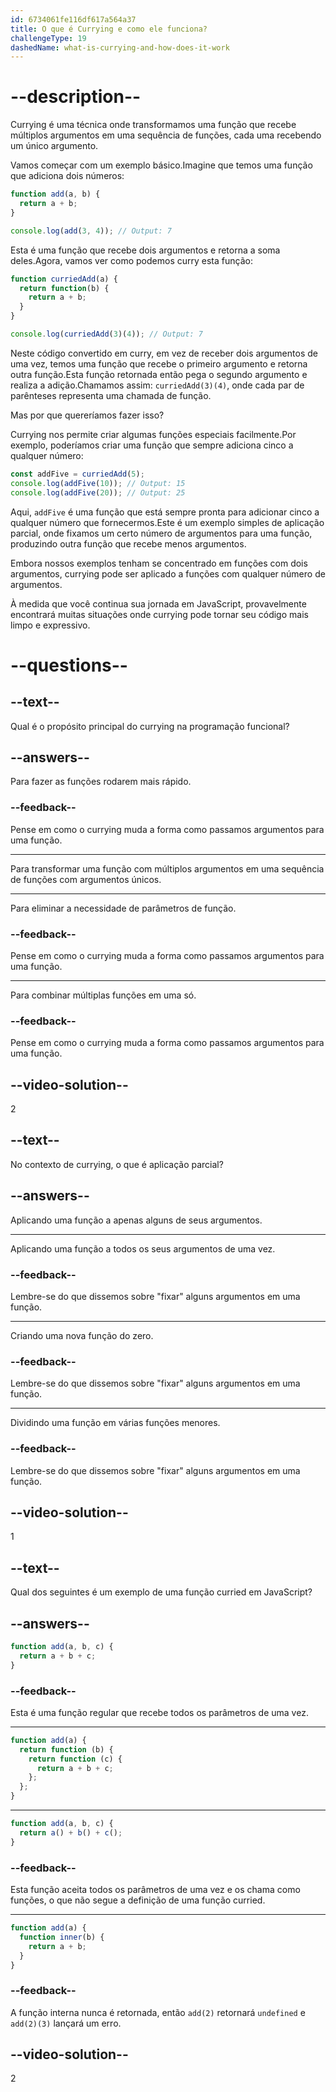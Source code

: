 ```yaml
---
id: 6734061fe116df617a564a37
title: O que é Currying e como ele funciona?
challengeType: 19
dashedName: what-is-currying-and-how-does-it-work
---
```


# --description--

Currying é uma técnica onde transformamos uma função que recebe múltiplos argumentos em uma sequência de funções, cada uma recebendo um único argumento.

Vamos começar com um exemplo básico.Imagine que temos uma função que adiciona dois números:

```js
function add(a, b) {
  return a + b;
}

console.log(add(3, 4)); // Output: 7
```

Esta é uma função que recebe dois argumentos e retorna a soma deles.Agora, vamos ver como podemos curry esta função:

```js
function curriedAdd(a) {
  return function(b) {
    return a + b;
  }
}

console.log(curriedAdd(3)(4)); // Output: 7
```

Neste código convertido em curry, em vez de receber dois argumentos de uma vez, temos uma função que recebe o primeiro argumento e retorna outra função.Esta função retornada então pega o segundo argumento e realiza a adição.Chamamos assim: `curriedAdd(3)(4)`, onde cada par de parênteses representa uma chamada de função.

Mas por que quereríamos fazer isso? 

Currying nos permite criar algumas funções especiais facilmente.Por exemplo, poderíamos criar uma função que sempre adiciona cinco a qualquer número:

```js
const addFive = curriedAdd(5);
console.log(addFive(10)); // Output: 15
console.log(addFive(20)); // Output: 25
```

Aqui, `addFive` é uma função que está sempre pronta para adicionar cinco a qualquer número que fornecermos.Este é um exemplo simples de aplicação parcial, onde fixamos um certo número de argumentos para uma função, produzindo outra função que recebe menos argumentos.

Embora nossos exemplos tenham se concentrado em funções com dois argumentos, currying pode ser aplicado a funções com qualquer número de argumentos.

À medida que você continua sua jornada em JavaScript, provavelmente encontrará muitas situações onde currying pode tornar seu código mais limpo e expressivo.

# --questions--

## --text--

Qual é o propósito principal do currying na programação funcional?

## --answers--

Para fazer as funções rodarem mais rápido.

### --feedback--

Pense em como o currying muda a forma como passamos argumentos para uma função.

---

Para transformar uma função com múltiplos argumentos em uma sequência de funções com argumentos únicos.

---

Para eliminar a necessidade de parâmetros de função.

### --feedback--

Pense em como o currying muda a forma como passamos argumentos para uma função.

---

Para combinar múltiplas funções em uma só.

### --feedback--

Pense em como o currying muda a forma como passamos argumentos para uma função.

## --video-solution--

2

## --text--

No contexto de currying, o que é aplicação parcial?

## --answers--

Aplicando uma função a apenas alguns de seus argumentos.

---

Aplicando uma função a todos os seus argumentos de uma vez.

### --feedback--

Lembre-se do que dissemos sobre "fixar" alguns argumentos em uma função.

---

Criando uma nova função do zero.

### --feedback--

Lembre-se do que dissemos sobre "fixar" alguns argumentos em uma função.

---

Dividindo uma função em várias funções menores.

### --feedback--

Lembre-se do que dissemos sobre "fixar" alguns argumentos em uma função.

## --video-solution--

1

## --text--

Qual dos seguintes é um exemplo de uma função curried em JavaScript?

## --answers--

```js
function add(a, b, c) {
  return a + b + c;
}
```

### --feedback--

Esta é uma função regular que recebe todos os parâmetros de uma vez.

---

```js
function add(a) {
  return function (b) {
    return function (c) {
      return a + b + c;
    };
  };
}
```

---

```js
function add(a, b, c) {
  return a() + b() + c();
}
```

### --feedback--

Esta função aceita todos os parâmetros de uma vez e os chama como funções, o que não segue a definição de uma função curried.

---

```js
function add(a) {
  function inner(b) {
    return a + b;
  }
}
```

### --feedback--

A função interna nunca é retornada, então `add(2)` retornará `undefined` e `add(2)(3)` lançará um erro.

## --video-solution--

2
